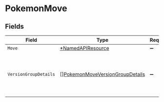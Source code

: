 # PokemonMove


## Fields

| Field                                                                                     | Type                                                                                      | Required                                                                                  | Description                                                                               |
| ----------------------------------------------------------------------------------------- | ----------------------------------------------------------------------------------------- | ----------------------------------------------------------------------------------------- | ----------------------------------------------------------------------------------------- |
| `Move`                                                                                    | [*NamedAPIResource](../../models/shared/namedapiresource.md)                              | :heavy_minus_sign:                                                                        | N/A                                                                                       |
| `VersionGroupDetails`                                                                     | [][PokemonMoveVersionGroupDetails](../../models/shared/pokemonmoveversiongroupdetails.md) | :heavy_minus_sign:                                                                        | A list of details showing how the Pokémon can learn the move<br/>                         |